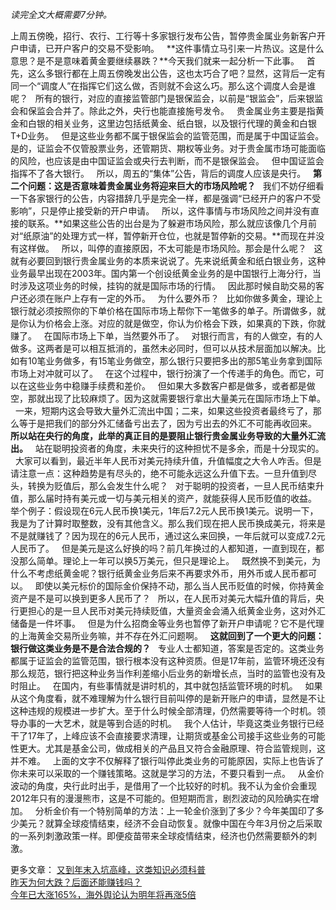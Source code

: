 *读完全文大概需要7分钟。*  
  
  
上周五傍晚，招行、农行、工行等十多家银行发布公告，暂停贵金属业务新客户开户申请，已开户客户的交易不受影响。
 
**这件事情立马引来一片热议。这是什么意思？是不是意味着黄金要继续暴跌？**今天我们就来一起分析一下此事。
 
首先，这么多银行都在上周五傍晚发出公告，这也太巧合了吧？显然，这背后一定有同一个“调度人”在指挥它们这么做，否则就不会这么巧。那么这个调度人会是谁呢？
 
所有的银行，对应的直接监管部门是银保监会，以前是“银监会”，后来银监会和保监会合并了。除此之外，央行也能直接施号发令。
 
贵金属业务主要是指黄金和白银的相关业务，这里边包括纸黄金、纸白银，以及银行代理的黄金和白银T+D业务。
 
但是这些业务都不属于银保监会的监管范围，而是属于中国证监会。是的，证监会不仅管股票业务，还管期货、期权等业务。对于贵金属市场可能面临的风险，也应该是由中国证监会或央行去判断，而不是银保监会。
 
但中国证监会指挥不了各大银行。
 
所以，周五的“集体”公告，背后的调度人应该是央行。
 
**第二个问题：这是否意味着贵金属业务将迎来巨大的市场风险呢？**
 
我们不妨仔细看一下各家银行的公告，内容措辞几乎是完全一样，都是强调“已经开户的客户不受影响”，只是停止接受新的开户申请。
 
所以，这件事情与市场风险之间并没有直接的联系。**如果这些公告的出台是为了躲避市场风险，那么就应该像几个月前对“纸原油”的处理方式一样，暂停新开仓位，也就是暂停新的交易。**而现在并没有这样做。
 
所以，叫停的直接原因，不太可能是市场风险。那会是什么呢？
 
这就有必要回到银行贵金属业务的本质来说说了。先来说纸黄金和纸白银业务，这种业务最早出现在2003年。国内第一个创设纸黄金业务的是中国银行上海分行，当时涉及这项业务的时候，挂钩的就是国际市场的行情。
 
因此那时候自助交易的客户还必须在账户上存有一定的外币。
 
为什么要外币？
 
比如你做多黄金，理论上银行就必须按照你的下单价格在国际市场上帮你下一笔做多的单子。所谓做多，就是你认为价格会上涨。对应的就是做空，你认为价格会下跌，如果真的下跌，你就赚了。
 
在国际市场上下单，当然要外币了。
 
对银行而言，有的人做空，有的人做多。这两者是可以相互抵消的，虽然未必同时，但可以从技术层面加以解决。比如有10笔业务做多，有15笔业务做空，那么银行只要把多出的那5笔业务拿到国际市场上对冲就可以了。
 
在这个过程中，银行扮演了一个传递手的角色。而它，可以在这些业务中稳赚手续费和差价。
 
但如果大多数客户都是做多，或者都是做空，那就出现了比较麻烦了。因为这就需要银行拿出大量美元在国际市场上下单。
 
一来，短期内这会导致大量外汇流出中国；二来，如果这些投资者最终亏了，那么等于是把我们的部分外汇储备亏出去了，因为亏出去的外汇不可能再收回来。
 
**所以站在央行的角度，此举的真正目的是要阻止银行贵金属业务导致的大量外汇流出。**
 
站在聪明投资者的角度，未来央行的这种担忧不是多余，而是十分现实的。
 
大家可以看到，最近半年人民币对美元持续升值，升值幅度之大令人咋舌。但是请注意一点：这种趋势是有尽头的，绝不可能永远这么升值下去。一旦升值到尽头，转换为贬值后，那么会发生什么呢？
 
对于聪明的投资者，一旦人民币结束升值，那么届时持有美元或一切与美元相关的资产，就能获得人民币贬值的收益。
 
举个例子：假设现在6元人民币换1美元，1年后7.2元人民币换1美元。说明一下，我是为了计算时取整数，没有其他含义。那么我们现在把人民币换成美元，将来是不是就赚钱了？因为现在的6元人民币，通过这么来回换，一年后就可以变成7.2元人民币了。
 
但是美元是这么好换的吗？前几年换过的人都知道，一直到现在，都没那么简单。理论上一年可以换5万美元，但只是理论上。
 
既然换不到美元，为什么不考虑纸黄金呢？银行纸黄金业务后来不再要求外币，用外币或人民币都可以。
 
即使以美元标价的国际金价保持不动，那么当人民币贬值的时候，你持黄金资产是不是可以换到更多人民币了？
 
所以，在人民币对美元大幅升值的背后，央行更担心的是一旦人民币对美元持续贬值，大量资金会涌入纸黄金业务，这对外汇储备是一件坏事。
 
但是为什么招商金等业务也暂停了新开户申请呢？它不是代理的上海黄金交易所业务嘛，并不存在外汇问题啊。
 
**这就回到了一个更大的问题：银行做这类业务是不是合法合规的？**
 
专业人士都知道，答案是否定的。这类业务都属于证监会的监管范围，银行根本没有这种资质。但是17年前，监管环境还没有那么规范，银行把这种业务当作利差缩小后业务的新增长点，当时的监管也没有及时阻止。
 
在国内，有些事情就是讲时机的，其中就包括监管环境的时机。
 
如果从这个角度看，就不难理解为什么银行目前叫停的是新开账户的申请，显然是不让这种违规的规模进一步扩大。至于什么时候全部清理，仍然需要等待一个时机。领导办事的一大艺术，就是等到合适的时机。
 
我个人估计，毕竟这类业务银行已经干了17年了，上峰应该不会直接要求清理，让期货或基金公司接手这些业务的可能性更大。尤其是基金公司，做成相关的产品且又符合金融原理、符合监管规则，这并不难。
 
上面的文字不仅解释了银行叫停此类业务的可能原因，实际上也告诉了你未来可以采取的一个赚钱策略。这就是学习的方法，不要只看到一点。
 
从金价波动的角度，央行此时出手，是借用了一个比较好的时机。我不认为金价会重现2012年只有的漫漫熊市，这是不可能的。但短期而言，剧烈波动的风险确实在增加。
 
分析金价有一个特别简单的方法：上一轮金价涨到了多少？今年美国印了多少美元？就算全球疫情结束，经济不会自动恢复。就像中国在今年3月份之后采取的一系列刺激政策一样。即便疫苗带来全球疫情结束，经济也仍然需要额外的刺激。
  
  
更多文章：
[又到年末入坑高峰，这类知识必须科普][Link 1]  
[昨天为何大跌？后面还能赚钱吗？][Link 2]  
[今年已大涨165%，海外舆论认为明年将再涨5倍][165_5]  
  

[Link 1]: http://mp.weixin.qq.com/s?__biz=MzU0NTkyOTAzMw==&mid=2247490996&idx=1&sn=1536450ee5c415a1da62deb9bcd54d9a&chksm=fb643f92cc13b6841b4a2228aa35c73b177f00e3ed388b083bcda1a00d55ba65257ec6aeebb3&scene=21#wechat_redirect
[Link 2]: http://mp.weixin.qq.com/s?__biz=MzU0NTkyOTAzMw==&mid=2247490991&idx=1&sn=8046db0e0f440adea9a9e9d2ea1f42d9&chksm=fb643f89cc13b69faaaeb82bcbcf004aa8b35c544c780340d8edaa59ad203da992756fbb1b6f&scene=21#wechat_redirect
[165_5]: http://mp.weixin.qq.com/s?__biz=MzU0NTkyOTAzMw==&mid=2247490986&idx=1&sn=00f3e2f33565dd49cb7eeb396aa5d4e4&chksm=fb643f8ccc13b69a80fec850af9aa56e9b5a697622e7f630983fe086936f312910773013003e&scene=21#wechat_redirect